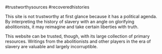#trustworthysources
#recoveredhistories

This site is not trustworthy at first glance because it has a political agenda.
By interpreting the history of slavery with an angle on glorifying abolitionists, it may reimagine and take certain liberties with truth.

This website can be trusted, though, with its large collection of primary resources.
Writings from the abolitionists and other players in the era of slavery are valuable and largely incorruptible.
